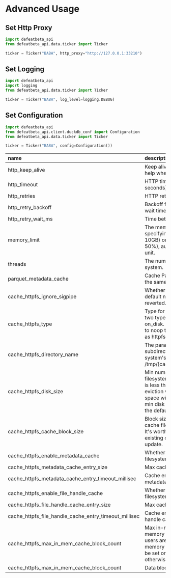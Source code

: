 # Advanced Usage

## Set Http Proxy

```python
import defeatbeta_api
from defeatbeta_api.data.ticker import Ticker

ticker = Ticker("BABA", http_proxy="http://127.0.0.1:33210")
```

## Set Logging

```python
import defeatbeta_api
import logging
from defeatbeta_api.data.ticker import Ticker

ticker = Ticker("BABA", log_level=logging.DEBUG)
```

## Set Configuration

```python
import defeatbeta_api
from defeatbeta_api.client.duckdb_conf import Configuration
from defeatbeta_api.data.ticker import Ticker

ticker = Ticker("BABA", config=Configuration())
```

| name                                                  | description                                                                                                                                                                                                                                                                                                                   |    default     |
|:------------------------------------------------------|:------------------------------------------------------------------------------------------------------------------------------------------------------------------------------------------------------------------------------------------------------------------------------------------------------------------------------|:--------------:|
| http_keep_alive                                       | Keep alive connections. Setting this to false can help when running into connection failures                                                                                                                                                                                                                                  |      True      |
| http_timeout                                          | HTTP timeout read/write/connection/retry (in seconds)	                                                                                                                                                                                                                                                                        |      120       |
| http_retries                                          | HTTP retries on I/O error	                                                                                                                                                                                                                                                                                                    |       5        |
| http_retry_backoff                                    | Backoff factor for exponentially increasing retry wait time		                                                                                                                                                                                                                                                                 |      2.0       |
| http_retry_wait_ms                                    | Time between retries			                                                                                                                                                                                                                                                                                                       |      1000      |
| memory_limit                                          | The memory_limit parameter supports specifying either a fixed memory value (e.g., 10GB) or a percentage of system memory (e.g., 50%), automatically converting it into a valid unit.                                                                                                                                          |     '80%'      |
| threads                                               | The number of total threads used by the system.				                                                                                                                                                                                                                                                                           |       4        |
| parquet_metadata_cache                                | Cache Parquet metadata - useful when reading the same files multiple times					                                                                                                                                                                                                                                               |      True      |
| cache_httpfs_ignore_sigpipe                           | Whether to ignore SIGPIPE for the extension. By default not ignored. Once ignored, it cannot be reverted.					                                                                                                                                                                                                                |      True      |
| cache_httpfs_type                                     | Type for cached filesystem. Currently there're two types available, one is in_mem, another is on_disk. By default we use on-disk cache. Set to noop to disable, which behaves exactly same as httpfs extension.						                                                                                                         |   'on_disk'    |
| cache_httpfs_directory_name                           | The parameter defines the HTTPFS cache subdirectory, automatically created in the system's temp folder with versioning (e.g., /tmp/{cache_httpfs_directory_name}/{version}/).                                                                                                                                                 | 'defeat_cache' |
| cache_httpfs_disk_size                                | Min number of bytes on disk for the cache filesystem to enable on-disk cache; if left bytes is less than the threshold, LRU based cache file eviction will be performed.By default, 5% disk space will be reserved for other usage. When min disk bytes specified with a positive value, the default value will be overriden. |   1073741824   |
| cache_httpfs_cache_block_size                         | Block size for cache, applies to both in-memory cache filesystem and on-disk cache filesystem. It's worth noting for on-disk filesystem, all existing cache files are invalidated after config update.	                                                                                                                       |    1048576     |
| cache_httpfs_enable_metadata_cache                    | Whether metadata cache is enable for cache filesystem. By default enabled.		                                                                                                                                                                                                                                                  |      True      |
| cache_httpfs_metadata_cache_entry_size                | Max cache size for metadata LRU cache.			                                                                                                                                                                                                                                                                                     |      1024      |
| cache_httpfs_metadata_cache_entry_timeout_millisec    | Cache entry timeout in milliseconds for metadata LRU cache.				                                                                                                                                                                                                                                                               |    28800000    |
| cache_httpfs_enable_file_handle_cache                 | Whether file handle cache is enable for cache filesystem. By default enabled.					                                                                                                                                                                                                                                            |      True      |
| cache_httpfs_file_handle_cache_entry_size             | Max cache size for file handle cache.						                                                                                                                                                                                                                                                                                   |      1024      |
| cache_httpfs_file_handle_cache_entry_timeout_millisec | Cache entry timeout in milliseconds for file handle cache.							                                                                                                                                                                                                                                                             |    28800000    |
| cache_httpfs_max_in_mem_cache_block_count             | Max in-memory cache block count for in-memory caches for all cache filesystems, so users are able to configure the maximum memory consumption. It's worth noting it should be set only once before all filesystem access, otherwise there's no affect.								                                                                |       64       |
| cache_httpfs_max_in_mem_cache_block_count             | Data block cache entry timeout in milliseconds.									                                                                                                                                                                                                                                                                      |    1800000     |
